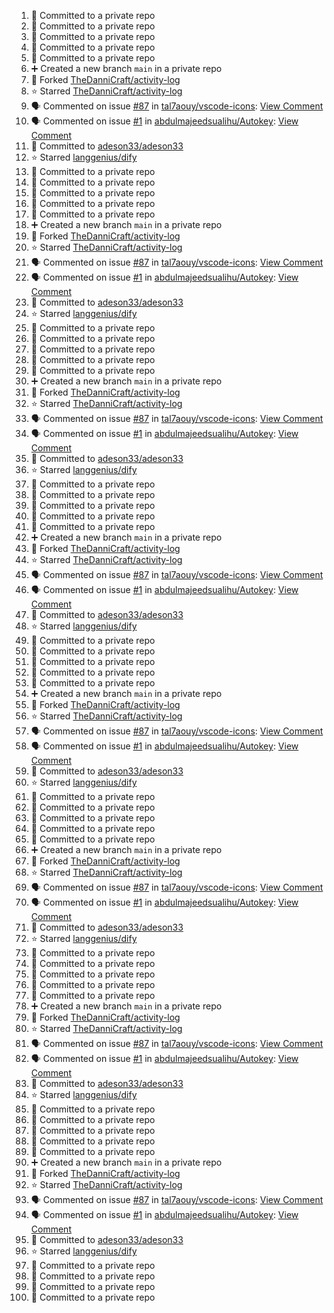 <!--START_SECTION:activity-->
1. 📝 Committed to a private repo
2. 📝 Committed to a private repo
3. 📝 Committed to a private repo
4. 📝 Committed to a private repo
5. 📝 Committed to a private repo
6. ➕ Created a new branch `main` in a private repo
7. 🍴 Forked [TheDanniCraft/activity-log](https://github.com/TheDanniCraft/activity-log)
8. ⭐ Starred [TheDanniCraft/activity-log](https://github.com/TheDanniCraft/activity-log)
9. 🗣 Commented on issue [#87](https://github.com/tal7aouy/vscode-icons/issues/87) in [tal7aouy/vscode-icons](https://github.com/tal7aouy/vscode-icons): [View Comment](https://github.com/tal7aouy/vscode-icons/issues/87#issuecomment-2574755037)
10. 🗣 Commented on issue [#1](https://github.com/abdulmajeedsualihu/Autokey/issues/1) in [abdulmajeedsualihu/Autokey](https://github.com/abdulmajeedsualihu/Autokey): [View Comment](https://github.com/abdulmajeedsualihu/Autokey/issues/1#issuecomment-2574329343)
11. 📝 Committed to [adeson33/adeson33](https://github.com/adeson33/adeson33/commit/a48984b1a8d73a774359857a73ade6b073d8133b)
12. ⭐ Starred [langgenius/dify](https://github.com/langgenius/dify)
13. 📝 Committed to a private repo
14. 📝 Committed to a private repo
15. 📝 Committed to a private repo
16. 📝 Committed to a private repo
17. 📝 Committed to a private repo
18. ➕ Created a new branch `main` in a private repo
19. 🍴 Forked [TheDanniCraft/activity-log](https://github.com/TheDanniCraft/activity-log)
20. ⭐ Starred [TheDanniCraft/activity-log](https://github.com/TheDanniCraft/activity-log)
21. 🗣 Commented on issue [#87](https://github.com/tal7aouy/vscode-icons/issues/87) in [tal7aouy/vscode-icons](https://github.com/tal7aouy/vscode-icons): [View Comment](https://github.com/tal7aouy/vscode-icons/issues/87#issuecomment-2574755037)
22. 🗣 Commented on issue [#1](https://github.com/abdulmajeedsualihu/Autokey/issues/1) in [abdulmajeedsualihu/Autokey](https://github.com/abdulmajeedsualihu/Autokey): [View Comment](https://github.com/abdulmajeedsualihu/Autokey/issues/1#issuecomment-2574329343)
23. 📝 Committed to [adeson33/adeson33](https://github.com/adeson33/adeson33/commit/a48984b1a8d73a774359857a73ade6b073d8133b)
24. ⭐ Starred [langgenius/dify](https://github.com/langgenius/dify)
25. 📝 Committed to a private repo
26. 📝 Committed to a private repo
27. 📝 Committed to a private repo
28. 📝 Committed to a private repo
29. 📝 Committed to a private repo
30. ➕ Created a new branch `main` in a private repo
31. 🍴 Forked [TheDanniCraft/activity-log](https://github.com/TheDanniCraft/activity-log)
32. ⭐ Starred [TheDanniCraft/activity-log](https://github.com/TheDanniCraft/activity-log)
33. 🗣 Commented on issue [#87](https://github.com/tal7aouy/vscode-icons/issues/87) in [tal7aouy/vscode-icons](https://github.com/tal7aouy/vscode-icons): [View Comment](https://github.com/tal7aouy/vscode-icons/issues/87#issuecomment-2574755037)
34. 🗣 Commented on issue [#1](https://github.com/abdulmajeedsualihu/Autokey/issues/1) in [abdulmajeedsualihu/Autokey](https://github.com/abdulmajeedsualihu/Autokey): [View Comment](https://github.com/abdulmajeedsualihu/Autokey/issues/1#issuecomment-2574329343)
35. 📝 Committed to [adeson33/adeson33](https://github.com/adeson33/adeson33/commit/a48984b1a8d73a774359857a73ade6b073d8133b)
36. ⭐ Starred [langgenius/dify](https://github.com/langgenius/dify)
37. 📝 Committed to a private repo
38. 📝 Committed to a private repo
39. 📝 Committed to a private repo
40. 📝 Committed to a private repo
41. 📝 Committed to a private repo
42. ➕ Created a new branch `main` in a private repo
43. 🍴 Forked [TheDanniCraft/activity-log](https://github.com/TheDanniCraft/activity-log)
44. ⭐ Starred [TheDanniCraft/activity-log](https://github.com/TheDanniCraft/activity-log)
45. 🗣 Commented on issue [#87](https://github.com/tal7aouy/vscode-icons/issues/87) in [tal7aouy/vscode-icons](https://github.com/tal7aouy/vscode-icons): [View Comment](https://github.com/tal7aouy/vscode-icons/issues/87#issuecomment-2574755037)
46. 🗣 Commented on issue [#1](https://github.com/abdulmajeedsualihu/Autokey/issues/1) in [abdulmajeedsualihu/Autokey](https://github.com/abdulmajeedsualihu/Autokey): [View Comment](https://github.com/abdulmajeedsualihu/Autokey/issues/1#issuecomment-2574329343)
47. 📝 Committed to [adeson33/adeson33](https://github.com/adeson33/adeson33/commit/a48984b1a8d73a774359857a73ade6b073d8133b)
48. ⭐ Starred [langgenius/dify](https://github.com/langgenius/dify)
49. 📝 Committed to a private repo
50. 📝 Committed to a private repo
51. 📝 Committed to a private repo
52. 📝 Committed to a private repo
53. 📝 Committed to a private repo
54. ➕ Created a new branch `main` in a private repo
55. 🍴 Forked [TheDanniCraft/activity-log](https://github.com/TheDanniCraft/activity-log)
56. ⭐ Starred [TheDanniCraft/activity-log](https://github.com/TheDanniCraft/activity-log)
57. 🗣 Commented on issue [#87](https://github.com/tal7aouy/vscode-icons/issues/87) in [tal7aouy/vscode-icons](https://github.com/tal7aouy/vscode-icons): [View Comment](https://github.com/tal7aouy/vscode-icons/issues/87#issuecomment-2574755037)
58. 🗣 Commented on issue [#1](https://github.com/abdulmajeedsualihu/Autokey/issues/1) in [abdulmajeedsualihu/Autokey](https://github.com/abdulmajeedsualihu/Autokey): [View Comment](https://github.com/abdulmajeedsualihu/Autokey/issues/1#issuecomment-2574329343)
59. 📝 Committed to [adeson33/adeson33](https://github.com/adeson33/adeson33/commit/a48984b1a8d73a774359857a73ade6b073d8133b)
60. ⭐ Starred [langgenius/dify](https://github.com/langgenius/dify)
61. 📝 Committed to a private repo
62. 📝 Committed to a private repo
63. 📝 Committed to a private repo
64. 📝 Committed to a private repo
65. 📝 Committed to a private repo
66. ➕ Created a new branch `main` in a private repo
67. 🍴 Forked [TheDanniCraft/activity-log](https://github.com/TheDanniCraft/activity-log)
68. ⭐ Starred [TheDanniCraft/activity-log](https://github.com/TheDanniCraft/activity-log)
69. 🗣 Commented on issue [#87](https://github.com/tal7aouy/vscode-icons/issues/87) in [tal7aouy/vscode-icons](https://github.com/tal7aouy/vscode-icons): [View Comment](https://github.com/tal7aouy/vscode-icons/issues/87#issuecomment-2574755037)
70. 🗣 Commented on issue [#1](https://github.com/abdulmajeedsualihu/Autokey/issues/1) in [abdulmajeedsualihu/Autokey](https://github.com/abdulmajeedsualihu/Autokey): [View Comment](https://github.com/abdulmajeedsualihu/Autokey/issues/1#issuecomment-2574329343)
71. 📝 Committed to [adeson33/adeson33](https://github.com/adeson33/adeson33/commit/a48984b1a8d73a774359857a73ade6b073d8133b)
72. ⭐ Starred [langgenius/dify](https://github.com/langgenius/dify)
73. 📝 Committed to a private repo
74. 📝 Committed to a private repo
75. 📝 Committed to a private repo
76. 📝 Committed to a private repo
77. 📝 Committed to a private repo
78. ➕ Created a new branch `main` in a private repo
79. 🍴 Forked [TheDanniCraft/activity-log](https://github.com/TheDanniCraft/activity-log)
80. ⭐ Starred [TheDanniCraft/activity-log](https://github.com/TheDanniCraft/activity-log)
81. 🗣 Commented on issue [#87](https://github.com/tal7aouy/vscode-icons/issues/87) in [tal7aouy/vscode-icons](https://github.com/tal7aouy/vscode-icons): [View Comment](https://github.com/tal7aouy/vscode-icons/issues/87#issuecomment-2574755037)
82. 🗣 Commented on issue [#1](https://github.com/abdulmajeedsualihu/Autokey/issues/1) in [abdulmajeedsualihu/Autokey](https://github.com/abdulmajeedsualihu/Autokey): [View Comment](https://github.com/abdulmajeedsualihu/Autokey/issues/1#issuecomment-2574329343)
83. 📝 Committed to [adeson33/adeson33](https://github.com/adeson33/adeson33/commit/a48984b1a8d73a774359857a73ade6b073d8133b)
84. ⭐ Starred [langgenius/dify](https://github.com/langgenius/dify)
85. 📝 Committed to a private repo
86. 📝 Committed to a private repo
87. 📝 Committed to a private repo
88. 📝 Committed to a private repo
89. 📝 Committed to a private repo
90. ➕ Created a new branch `main` in a private repo
91. 🍴 Forked [TheDanniCraft/activity-log](https://github.com/TheDanniCraft/activity-log)
92. ⭐ Starred [TheDanniCraft/activity-log](https://github.com/TheDanniCraft/activity-log)
93. 🗣 Commented on issue [#87](https://github.com/tal7aouy/vscode-icons/issues/87) in [tal7aouy/vscode-icons](https://github.com/tal7aouy/vscode-icons): [View Comment](https://github.com/tal7aouy/vscode-icons/issues/87#issuecomment-2574755037)
94. 🗣 Commented on issue [#1](https://github.com/abdulmajeedsualihu/Autokey/issues/1) in [abdulmajeedsualihu/Autokey](https://github.com/abdulmajeedsualihu/Autokey): [View Comment](https://github.com/abdulmajeedsualihu/Autokey/issues/1#issuecomment-2574329343)
95. 📝 Committed to [adeson33/adeson33](https://github.com/adeson33/adeson33/commit/a48984b1a8d73a774359857a73ade6b073d8133b)
96. ⭐ Starred [langgenius/dify](https://github.com/langgenius/dify)
97. 📝 Committed to a private repo
98. 📝 Committed to a private repo
99. 📝 Committed to a private repo
100. 📝 Committed to a private repo
<!--END_SECTION:activity-->

